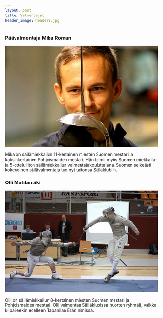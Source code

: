 ```yaml
---
layout: post
title: Valmentajat
header_image: header2.jpg
---
```


### Päävalmentaja Mika Roman
![Mika Roman](img/fiilis-mika.jpg)

Mika on säilämiekkailun 11-kertainen miesten Suomen mestari ja kaksinkertainen Pohjoismaiden mestari. Hän toimii myös Suomen miekkailu- ja 5-otteluliiton säilämiekkailun valmentajakouluttajana. Suomen selkeästi kokeneinen säilävalmentaja tuo nyt taitonsa Säiläklubiin.

### Olli Mahlamäki
![Olli Mahlamäki](img/fiilis-olli.jpg)

Olli on säilämiekkailun 8-kertainen miesten Suomen mestari ja Pohjoismaiden mestari. Olli valmentaa Säiläklubissa nuorten ryhmää, vaikka kilpaileekin edelleen Tapanilan Erän nimissä.
